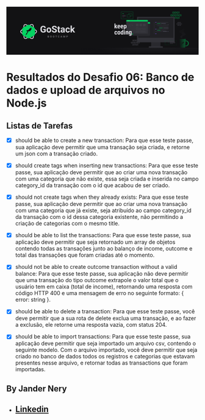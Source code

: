 ![Banner Keep Coding](https://github.com/jnerydesigner/bd-upload-nodejs/blob/master/botcamp.png)

# Resultados do Desafio 06: Banco de dados e upload de arquivos no Node.js

## Listas de Tarefas

- [x] should be able to create a new transaction: Para que esse teste passe, sua aplicação deve permitir que uma transação seja criada, e retorne um json com a transação criado.
- [x] should create tags when inserting new transactions: Para que esse teste passe, sua aplicação deve permitir que ao criar uma nova transação com uma categoria que não existe, essa seja criada e inserida no campo category_id da transação com o id que acabou de ser criado.
- [x] should not create tags when they already exists: Para que esse teste passe, sua aplicação deve permitir que ao criar uma nova transação com uma categoria que já existe, seja atribuído ao campo category_id da transação com o id dessa categoria existente, não permitindo a criação de categorias com o mesmo title.
- [x] should be able to list the transactions: Para que esse teste passe, sua aplicação deve permitir que seja retornado um array de objetos contendo todas as transações junto ao balanço de income, outcome e total das transações que foram criadas até o momento.
- [x] should not be able to create outcome transaction without a valid balance: Para que esse teste passe, sua aplicação não deve permitir que uma transação do tipo outcome extrapole o valor total que o usuário tem em caixa (total de income), retornando uma resposta com código HTTP 400 e uma mensagem de erro no seguinte formato: { error: string }.
- [x] should be able to delete a transaction: Para que esse teste passe, você deve permitir que a sua rota de delete exclua uma transação, e ao fazer a exclusão, ele retorne uma resposta vazia, com status 204.
- [x] should be able to import transactions: Para que esse teste passe, sua aplicação deve permitir que seja importado um arquivo csv, contendo o seguinte modelo. Com o arquivo importado, você deve permitir que seja criado no banco de dados todos os registros e categorias que estavam presentes nesse arquivo, e retornar todas as transactions que foram importadas.



## By Jander Nery
* ##  [Linkedin](https://www.linkedin.com/in/jander-nery-61531335/)
